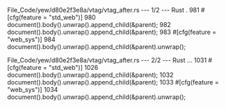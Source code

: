 File_Code/yew/d80e2f3e8a/vtag/vtag_after.rs --- 1/2 --- Rust
  .                                                                                                                                                          981         #[cfg(feature = "std_web")]
980         document().body().unwrap().append_child(&parent);                                                                                                982         document().body().unwrap().append_child(&parent);
                                                                                                                                                             983         #[cfg(feature = "web_sys")]
                                                                                                                                                             984         document().body().unwrap().append_child(&parent).unwrap();

File_Code/yew/d80e2f3e8a/vtag/vtag_after.rs --- 2/2 --- Rust
 ...                                                                                                                                                         1031         #[cfg(feature = "std_web")]
1026         document().body().unwrap().append_child(&parent);                                                                                               1032         document().body().unwrap().append_child(&parent);
                                                                                                                                                             1033         #[cfg(feature = "web_sys")]
                                                                                                                                                             1034         document().body().unwrap().append_child(&parent).unwrap();

